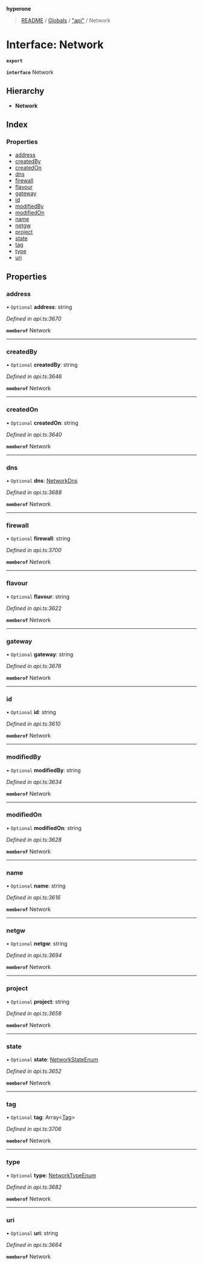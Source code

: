 **hyperone**

> [README](../README.md) / [Globals](../globals.md) / ["api"](../modules/_api_.md) / Network

# Interface: Network

**`export`** 

**`interface`** Network

## Hierarchy

* **Network**

## Index

### Properties

* [address](_api_.network.md#address)
* [createdBy](_api_.network.md#createdby)
* [createdOn](_api_.network.md#createdon)
* [dns](_api_.network.md#dns)
* [firewall](_api_.network.md#firewall)
* [flavour](_api_.network.md#flavour)
* [gateway](_api_.network.md#gateway)
* [id](_api_.network.md#id)
* [modifiedBy](_api_.network.md#modifiedby)
* [modifiedOn](_api_.network.md#modifiedon)
* [name](_api_.network.md#name)
* [netgw](_api_.network.md#netgw)
* [project](_api_.network.md#project)
* [state](_api_.network.md#state)
* [tag](_api_.network.md#tag)
* [type](_api_.network.md#type)
* [uri](_api_.network.md#uri)

## Properties

### address

• `Optional` **address**: string

*Defined in api.ts:3670*

**`memberof`** Network

___

### createdBy

• `Optional` **createdBy**: string

*Defined in api.ts:3646*

**`memberof`** Network

___

### createdOn

• `Optional` **createdOn**: string

*Defined in api.ts:3640*

**`memberof`** Network

___

### dns

• `Optional` **dns**: [NetworkDns](_api_.networkdns.md)

*Defined in api.ts:3688*

**`memberof`** Network

___

### firewall

• `Optional` **firewall**: string

*Defined in api.ts:3700*

**`memberof`** Network

___

### flavour

• `Optional` **flavour**: string

*Defined in api.ts:3622*

**`memberof`** Network

___

### gateway

• `Optional` **gateway**: string

*Defined in api.ts:3676*

**`memberof`** Network

___

### id

• `Optional` **id**: string

*Defined in api.ts:3610*

**`memberof`** Network

___

### modifiedBy

• `Optional` **modifiedBy**: string

*Defined in api.ts:3634*

**`memberof`** Network

___

### modifiedOn

• `Optional` **modifiedOn**: string

*Defined in api.ts:3628*

**`memberof`** Network

___

### name

• `Optional` **name**: string

*Defined in api.ts:3616*

**`memberof`** Network

___

### netgw

• `Optional` **netgw**: string

*Defined in api.ts:3694*

**`memberof`** Network

___

### project

• `Optional` **project**: string

*Defined in api.ts:3658*

**`memberof`** Network

___

### state

• `Optional` **state**: [NetworkStateEnum](../enums/_api_.networkstateenum.md)

*Defined in api.ts:3652*

**`memberof`** Network

___

### tag

• `Optional` **tag**: Array\<[Tag](_api_.tag.md)>

*Defined in api.ts:3706*

**`memberof`** Network

___

### type

• `Optional` **type**: [NetworkTypeEnum](../enums/_api_.networktypeenum.md)

*Defined in api.ts:3682*

**`memberof`** Network

___

### uri

• `Optional` **uri**: string

*Defined in api.ts:3664*

**`memberof`** Network

